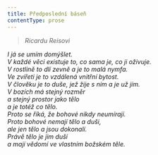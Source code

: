 ```yaml
---
title: Předposlední báseň
contentType: prose
---
```


> _Ricardu Reisovi_

_I já se umím domýšlet.  
V každé věci existuje to, co sama je, co ji oživuje.  
V rostlině to dlí zevně a je to malá nymfa.  
Ve zvířeti je to vzdálená vnitřní bytost.  
V člověku je to duše, jež žije s ním a je už jím.  
V bozích má stejný rozměr  
a stejný prostor jako tělo  
a je totéž co tělo.  
Proto se říká, že bohové nikdy neumírají.  
Proto bohové nemají tělo a duši,  
ale jen tělo a jsou dokonalí.  
Právě tělo je jim duší  
a mají vědomí ve vlastním božském těle._
